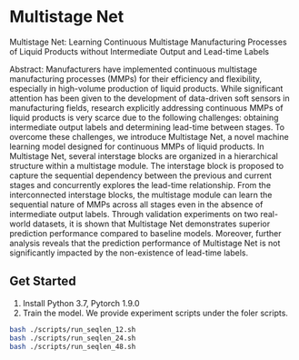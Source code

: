 # Multistage Net

Multistage Net: Learning Continuous Multistage Manufacturing Processes of Liquid Products without Intermediate Output and Lead-time Labels

Abstract: Manufacturers have implemented continuous multistage manufacturing processes (MMPs) for their efficiency and flexibility, especially in high-volume production of liquid products. While significant attention has been given to the development of data-driven soft sensors in manufacturing fields, research explicitly addressing continuous MMPs of liquid products is very scarce due to the following challenges: obtaining intermediate output labels and determining lead-time between stages. To overcome these challenges, we introduce Multistage Net, a novel machine learning model designed for continuous MMPs of liquid products. In Multistage Net, several interstage blocks are organized in a hierarchical structure within a multistage module. The interstage block is proposed to capture the sequential dependency between the previous and current stages and concurrently explores the lead-time relationship. From the interconnected interstage blocks, the multistage module can learn the sequential nature of MMPs across all stages even in the absence of intermediate output labels. Through validation experiments on two real-world datasets, it is shown that Multistage Net demonstrates superior prediction performance compared to baseline models. Moreover, further analysis reveals that the prediction performance of Multistage Net is not significantly impacted by the non-existence of lead-time labels.

## Get Started
1. Install Python 3.7, Pytorch 1.9.0
2. Train the model. We provide experiment scripts under the foler scripts. 

```bash
bash ./scripts/run_seqlen_12.sh
bash ./scripts/run_seqlen_24.sh
bash ./scripts/run_seqlen_48.sh
```
